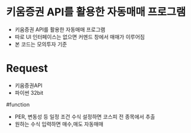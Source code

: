 # 키움증권 API를 활용한 자동매매 프로그램

- 키움증권 API를 활용한 자동매매 프로그램
- 따로 UI 인터페이스는 없으면 커멘드 창에서 매매가 이루어짐
- 본 코드는 모의투자 기준 

# Request
- 키움증권API
- 파이썬 32bit 

#function
 - PER, 변동성 등 일정 조건 수식 설정하면 코스피 전 종목에서 추출
 - 원하는 수식 입력하면 매수,매도 자동매매
